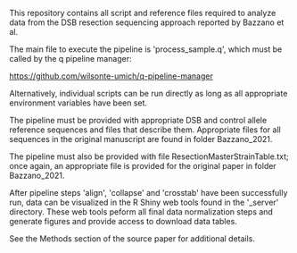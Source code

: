 
This repository contains all script and reference files
required to analyze data from the DSB resection sequencing
approach reported by Bazzano et al.

<link is pending>

The main file to execute the pipeline is 'process_sample.q',
which must be called by the q pipeline manager:

https://github.com/wilsonte-umich/q-pipeline-manager

Alternatively, individual scripts can be run directly
as long as all appropriate environment variables have been set.

The pipeline must be provided with appropriate DSB and control
allele reference sequences and files that describe them.
Appropriate files for all sequences in the original manuscript
are found in folder Bazzano_2021.

The pipeline must also be provided with file
ResectionMasterStrainTable.txt; once again, an appropriate file
is provided for the original paper in folder Bazzano_2021.

After pipeline steps 'align', 'collapse' and 'crosstab' have
been successfully run, data can be visualized in the R Shiny web tools
found in the '_server' directory. These web tools peform all
final data normalization steps and generate figures and
provide access to download data tables.

See the Methods section of the source paper for additional details. 

